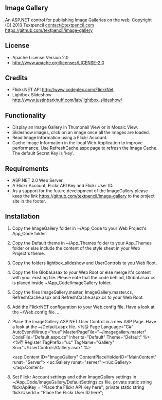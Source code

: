 Image Gallery
---------------
An ASP.NET control for publishing Image Galleries on the web.
Copyright (C) 2013 Textpencil
contact@textpencil.com
https://github.com/textpencil/image-gallery


License
--------
- Apache License Version 2.0
- http://www.apache.org/licenses/LICENSE-2.0


Credits
--------
- Flickr.NET API http://www.codeplex.com/FlickrNet
- Lightbox Slideshow http://www.justinbarkhuff.com/lab/lightbox_slideshow/

Functionality
--------------
- Display an Image Gallery in Thumbnail View or in Mosaic View.
- Slideshow images, click on an image once all the images are loaded.
- Read Image Information using a Flickr Account.
- Cache Image Information in the local Web Application to improve performance. 
  Use RefreshCache.aspx page to refresh the Image Cache. The default Secret Key is 'key'.

Requirements
-------------
- ASP.NET 2.0 Web Server.
- A Flickr Account, Flickr API Key and Flickr User ID.
- As a support for the future development of the ImageGallery please keep the link https://github.com/textpencil/image-gallery to the project site in the footer.

Installation
-------------
1. Copy the ImageGallery folder in ~/App_Code to your Web Project's App_Code folder.
2. Copy the Default theme in ~/App_Themes folder to your App_Themes folder or else include the content of the style sheet in your Web Project's theme.
3. Copy the folders lightbox_slideshow and UserControls to you Web Root.
4. Copy the file Global.asax to your Web Root or else merge it's content with your existing file. Please note that the code behind, Global.asax.cs is placed inside ~/App_Code/ImageGallery folder.
5. Copy the files ImageGallery.master, ImageGallery.master.cs, RefreshCache.aspx and RefreshCache.aspx.cs to your Web Root.
6. Add the FlickrNET configuration to your Web.config file. Have a look at the ~/Web.config file.
   <flickrNet cacheDisabled="true"/>
   ...
   <compilation debug="true">
      <assemblies>
         <add assembly="FlickrNet"></add>
      </assemblies>
   </compilation>
7. Place the ImageGallery ASP.NET User Control in a new ASP Page. Have a look at the ~/Default.aspx file.
   <%@ Page Language="C#" AutoEventWireup="true" MasterPageFile="~/imagegallery.master" CodeFile="Default.aspx.cs" Inherits="Default" Theme="Default" %>
   <%@ Register TagPrefix="uc" TagName="Gallery" Src="~/UserControls/Gallery.ascx" %>

   <asp:Content ID="ImageGallery" ContentPlaceHolderID="MainContent" runat="Server">
   <uc:Gallery runat="server"></uc:Gallery>
   </asp:Content>
8. Set Flickr Account settings and other ImageGallery settings in ~/App_Code/ImageGallery/DefaultSettings.cs file.
   private static string flickrApiKey = "Place the Flickr API Key here";
   private static string flickrUserId = "Place the Flickr User ID here";
   
